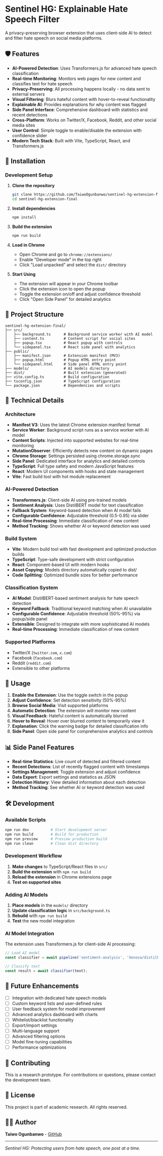 # Sentinel HG: Explainable Hate Speech Filter

A privacy-preserving browser extension that uses client-side AI to detect and filter hate speech on social media platforms.

## 🛡️ Features

- **AI-Powered Detection**: Uses Transformers.js for advanced hate speech classification
- **Real-time Monitoring**: Monitors web pages for new content and classifies text for hate speech
- **Privacy-Preserving**: All processing happens locally - no data sent to external servers
- **Visual Filtering**: Blurs hateful content with hover-to-reveal functionality
- **Explainable AI**: Provides explanations for why content was flagged
- **Side Panel Interface**: Comprehensive dashboard with statistics and recent detections
- **Cross-Platform**: Works on Twitter/X, Facebook, Reddit, and other social media sites
- **User Control**: Simple toggle to enable/disable the extension with confidence slider
- **Modern Tech Stack**: Built with Vite, TypeScript, React, and Transformers.js

## 🚀 Installation

### Development Setup

1. **Clone the repository**
   ```bash
   git clone https://github.com/TaiwoOgunbanwo/sentinel-hg-extension-final.git
   cd sentinel-hg-extension-final
   ```

2. **Install dependencies**
   ```bash
   npm install
   ```

3. **Build the extension**
   ```bash
   npm run build
   ```

4. **Load in Chrome**
   - Open Chrome and go to `chrome://extensions/`
   - Enable "Developer mode" in the top right
   - Click "Load unpacked" and select the `dist/` directory

5. **Start Using**
   - The extension will appear in your Chrome toolbar
   - Click the extension icon to open the popup
   - Toggle the extension on/off and adjust confidence threshold
   - Click "Open Side Panel" for detailed analytics

## 📁 Project Structure

```
sentinel-hg-extension-final/
├── src/
│   ├── background.ts      # Background service worker with AI model
│   ├── content.ts         # Content script for social sites
│   ├── popup.tsx          # React popup with controls
│   └── sidepanel.tsx      # React side panel with analytics
├── public/
│   ├── manifest.json      # Extension manifest (MV3)
│   ├── popup.html         # Popup HTML entry point
│   └── sidepanel.html     # Side panel HTML entry point
├── models/                # AI models directory
├── dist/                  # Built extension (generated)
├── vite.config.ts         # Build configuration
├── tsconfig.json          # TypeScript configuration
└── package.json           # Dependencies and scripts
```

## 🔧 Technical Details

### Architecture

- **Manifest V3**: Uses the latest Chrome extension manifest format
- **Service Worker**: Background script runs as a service worker with AI model
- **Content Scripts**: Injected into supported websites for real-time monitoring
- **MutationObserver**: Efficiently detects new content on dynamic pages
- **Chrome Storage**: Settings persisted using chrome.storage.sync
- **Side Panel**: Dedicated interface for analytics and detailed controls
- **TypeScript**: Full type safety and modern JavaScript features
- **React**: Modern UI components with hooks and state management
- **Vite**: Fast build tool with hot module replacement

### AI-Powered Detection

- **Transformers.js**: Client-side AI using pre-trained models
- **Sentiment Analysis**: Uses DistilBERT model for text classification
- **Fallback System**: Keyword-based detection when AI model fails
- **Configurable Confidence**: Adjustable threshold (0.5-0.95) via slider
- **Real-time Processing**: Immediate classification of new content
- **Method Tracking**: Shows whether AI or keyword detection was used

### Build System

- **Vite**: Modern build tool with fast development and optimized production builds
- **TypeScript**: Type-safe development with strict configuration
- **React**: Component-based UI with modern hooks
- **Asset Copying**: Models directory automatically copied to dist/
- **Code Splitting**: Optimized bundle sizes for better performance

### Classification System

- **AI Model**: DistilBERT-based sentiment analysis for hate speech detection
- **Keyword Fallback**: Traditional keyword matching when AI unavailable
- **Configurable Confidence**: Adjustable threshold (50%-95%) via popup/side panel
- **Extensible**: Designed to integrate with more sophisticated AI models
- **Real-time Processing**: Immediate classification of new content

### Supported Platforms

- Twitter/X (`twitter.com`, `x.com`)
- Facebook (`facebook.com`)
- Reddit (`reddit.com`)
- Extensible to other platforms

## 🎯 Usage

1. **Enable the Extension**: Use the toggle switch in the popup
2. **Adjust Confidence**: Set detection sensitivity (50%-95%)
3. **Browse Social Media**: Visit supported platforms
4. **Automatic Detection**: The extension will monitor new content
5. **Visual Feedback**: Hateful content is automatically blurred
6. **Hover to Reveal**: Hover over blurred content to temporarily view it
7. **Explanation**: Click the warning badge for detailed classification info
8. **Side Panel**: Open side panel for comprehensive analytics and controls

## 📊 Side Panel Features

- **Real-time Statistics**: Live count of detected and filtered content
- **Recent Detections**: List of recently flagged content with timestamps
- **Settings Management**: Toggle extension and adjust confidence
- **Data Export**: Export settings and statistics as JSON
- **Detection History**: View detailed information about each detection
- **Method Tracking**: See whether AI or keyword detection was used

## 🛠️ Development

### Available Scripts

```bash
npm run dev          # Start development server
npm run build        # Build for production
npm run preview      # Preview production build
npm run clean        # Clean dist directory
```

### Development Workflow

1. **Make changes** to TypeScript/React files in `src/`
2. **Build the extension** with `npm run build`
3. **Reload the extension** in Chrome extensions page
4. **Test on supported sites**

### Adding AI Models

1. **Place models** in the `models/` directory
2. **Update classification logic** in `src/background.ts`
3. **Rebuild** with `npm run build`
4. **Test** the new model integration

### AI Model Integration

The extension uses Transformers.js for client-side AI processing:

```typescript
// Load AI model
const classifier = await pipeline('sentiment-analysis', 'Xenova/distilbert-base-uncased-finetuned-sst-2-english');

// Classify text
const result = await classifier(text);
```

## 🔮 Future Enhancements

- [ ] Integration with dedicated hate speech models
- [ ] Custom keyword lists and user-defined rules
- [ ] User feedback system for model improvement
- [ ] Advanced analytics dashboard with charts
- [ ] Whitelist/blacklist functionality
- [ ] Export/import settings
- [ ] Multi-language support
- [ ] Advanced filtering options
- [ ] Model fine-tuning capabilities
- [ ] Performance optimizations

## 🤝 Contributing

This is a research prototype. For contributions or questions, please contact the development team.

## 📄 License

This project is part of academic research. All rights reserved.

## 👨‍💻 Author

**Taiwo Ogunbanwo** - [GitHub](https://github.com/TaiwoOgunbanwo)

---

*Sentinel HG: Protecting users from hate speech, one post at a time.*
